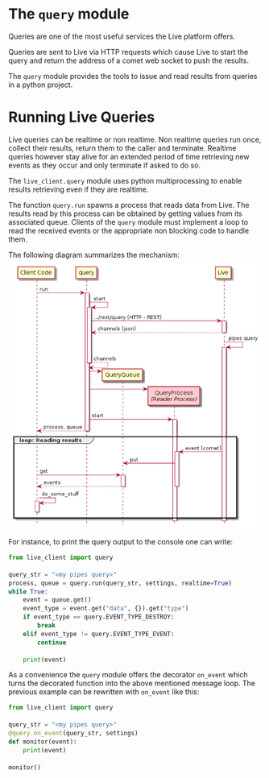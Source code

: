 # The `query` module

Queries are one of the most useful services the Live platform offers.

Queries are sent to Live via HTTP requests which cause Live to start the query and return the address of a comet web socket to push the results.

The `query` module provides the tools to issue and read results from queries in a python project.

# Running Live Queries

Live queries can be realtime or non realtime. Non realtime queries run once, collect their results, return them to the caller and terminate.
Realtime queries however stay alive for an extended period of time retrieving new events as they occur and only terminate if asked to do so.

The `live_client.query` module uses python multiprocessing to enable results retrieving even if they are realtime.

The function `query.run` spawns a process that reads data from Live. The results read by this process can be obtained by getting values from its associated queue. Clients of the `query` module must implement a loop to read the received events or the appropriate non blocking code to handle them.

The following diagram summarizes the mechanism:
![](rc/live_query_sequence.png)

For instance, to print the query output to the console one can write:

``` python
from live_client import query

query_str = "<my pipes query>"
process, queue = query.run(query_str, settings, realtime=True)
while True:
    event = queue.get()
    event_type = event.get("data", {}).get("type")
    if event_type == query.EVENT_TYPE_DESTROY:
        break
    elif event_type != query.EVENT_TYPE_EVENT:
        continue

    print(event)
```

As a convenience the `query` module offers the decorator `on_event` which turns the decorated function into the above mentioned message loop. The previous example can be rewritten with `on_event` like this:

``` python
from live_client import query

query_str = "<my pipes query>"
@query.on_event(query_str, settings)
def monitor(event):
    print(event)

monitor()
```
